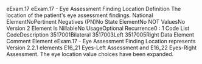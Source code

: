 

eExam.17
eExam.17 - Eye Assessment Finding Location
Definition
The location of the patient's eye assessment findings.
National ElementNoPertinent Negatives (PN)No
State ElementNo
NOT ValuesNo
Version 2 Element
Is NillableNo
UsageOptional
Recurrence0 : 1
Code List
CodeDescription
3517001Bilateral
3517003Left
3517005Right
Data Element Comment
Element eExam.17 - Eye Assessment Finding Location represents Version 2.2.1 elements E16_21 Eyes-Left Assessment and
E16_22 Eyes-Right Assessment. The eye location value choices have been expanded.